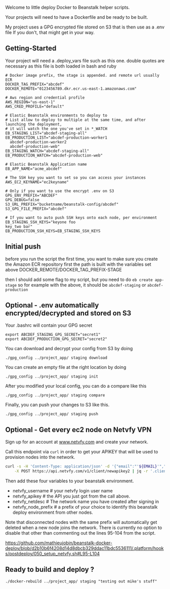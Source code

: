 Welcome to little deploy Docker to Beanstalk helper scripts.

Your projects will need to have a Dockerfile and be ready to be built.

My project uses a GPG encrypted file stored on S3 that is then use as a .env file
If you don't, that might get in your way.

## Getting-Started

Your project will need a .deploy_vars file such as this one.
double quotes are necessary as this file is both loaded in bash and ruby

```
# Docker image prefix, the stage is appended. and remote url usually ECR
DOCKER_TAG_PREFIX="abcdef"
DOCKER_REMOTE="0123456789.dkr.ecr.us-east-1.amazonaws.com"

# Aws region and credential profile
AWS_REGION="us-east-1"
AWS_CRED_PROFILE="default"

# Elastic Beanstalk environments to deploy to
# List allow to deploy to multiple at the same time, and after launching the deployment,
# it will watch the one you've set in *_WATCH
EB_STAGING_LIST="abcdef-staging-all"
EB_PRODUCTION_LIST="abcdef-production-worker1
  abcdef-production-worker2
  abcdef-production-web"
EB_STAGING_WATCH="abcdef-staging-all"
EB_PRODUCTION_WATCH="abcdef-production-web"

# Elastic Beanstalk Application name
EB_APP_NAME="acme_abcdef"

# The SSH key you want to set so you can access your instances
AWS_EC2_KEYNAME="ec2keyname"

# Only if you want to use the encrypt .env on S3
GPG_ENV_PREFIX="ABCDEF"
GPG_DEBUG=false
S3_URL_PREFIX="bucketname/beanstalk-config/abcdef"
S3_GPG_FILE_PREFIX="abcdef"

# If you want to auto push SSH keys onto each node, per environment
EB_STAGING_SSH_KEYS="keyone foo
key_two bar"
EB_PRODUCTION_SSH_KEYS=EB_STAGING_SSH_KEYS
```

## Initial push

before you run the script the first time, you want to make sure you create the Amazon ECR repository first
the path is built with the variables set above DOCKER_REMOTE/DOCKER_TAG_PREFIX-STAGE

then I should add some flag to my script, but you need to do `eb create app-stage`
so for example with the above, it should be `abcdef-staging` or `abcdef-production`

## Optional - .env automatically encrypted/decrypted and stored on S3

Your .bashrc will contain your GPG secret

```
export ABCDEF_STAGING_GPG_SECRET="secret1"
export ABCDEF_PRODUCTION_GPG_SECRET="secret2"
```

You can download and decrypt your config from S3 by doing

`./gpg_config ../project_app/ staging download`

You can create an empty file at the right location by doing

`./gpg_config ../project_app/ staging init`

After you modified your local config, you can do a compare like this

`./gpg_config ../project_app/ staging compare`

Finally, you can push your changes to S3 like this.

`./gpg_config ../project_app/ staging push`

## Optional - Get every ec2 node on Netvfy VPN

Sign up for an account at www.netvfy.com and create your network.

Call this endpoint via `curl` in order to get your APIKEY that will be used to provision nodes into the network.

```bash
curl -s -H 'Content-Type: application/json' -d '{"email":"'${EMAIL}'","password":"'${PASSWORD}'"}' \
    -X POST https://api.netvfy.com/v1/client/newapikey2 | jq -r '.client.apikey'
```

Then add these four variables to your beanstalk environment.

* netvfy_username    # your netvfy login user name
* netvfy_apikey      # the API you just got from the call above.
* netvfy_netdesc     # The network name you have created after signing in
* netvfy_node_prefix # a prefix of your choice to identify this beanstalk deploy environment from other nodes.

Note that disconnected nodes with the same prefix will automatically get deleted when a new node joins the network.
There is currently no option to disable that other than commenting out the lines 95-104 from the script.

https://github.com/mathieujobin/beanstalk-docker-deploy/blob/d2b10b6f4208d14d8dbcb329ddac11bdc5536111/.platform/hooks/postdeploy/050_setup_netvfy.sh#L95-L104


## Ready to build and deploy ?

`./docker-rebuild ../project_app/ staging "testing out mike's stuff"`

